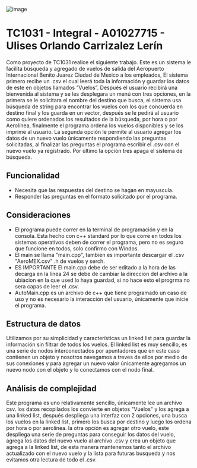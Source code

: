 ![image](https://github.com/A01027715/TC1031-Integral-A01027715/assets/117248297/0cf49121-ace4-4f23-bf15-05b88c5a0047)
# TC1031 - Integral - A01027715 - Ulises Orlando Carrizalez Lerín
Como proyecto de TC1031 realice el siguiente trabajo. Este es un sistema le facilita búsqueda y agregado de vuelos de salida del Aeropuerto Internacional Benito Juarez Ciudad de Mexico a los empleados, El sistema primero recibe un .csv el cual leerá toda la información y guardar los datos de este en objetos llamados “Vuelos”. Después el usuario recibirá una bienvenida al sistema y se les desplegara un menú con tres opciones, en la primera se le solicitara el nombre del destino que busca, el sistema usa búsqueda de string para encontrar los vuelos con los que concuerda en destino final y los guarda en un vector, después se le pedirá al usuario como quiere ordenados los resultados de la búsqueda, por hora o por Aerolínea, finalmente el programa ordena los vuelos disponibles y se los imprime al usuario. La segunda opción le permite al usuario agregar los datos de un nuevo vuelo únicamente respondiendo las preguntas solicitadas, al finalizar las preguntas el programa escribir el .csv con el nuevo vuelo ya registrado. Por último la opción tres apaga el sistema de búsqueda.

## Funcionalidad
- Necesita que las respuestas del destino se hagan en mayuscula.
- Responder las preguntas en el formato solicitado por el programa.

## Consideraciones
- El programa puede correr en la terminal de programación y en la consola. Esta hecho con c++ standard por lo que corre en todos los sistemas operativos deben de correr el programa, pero no es seguro que funcione en todos, solo confirmo con Windos.
- El main se llama "main.cpp", tambien es importante descargar el .csv "AeroMEX.csv" .h de vuelos y serch.
- ES IMPORTANTE El main.cpp debe de ser editado a la hora de las decarga en la linea 24 se debe de cambiar la direccion del archivo a la ubiacion en la que used lo haya guardad, si no hace esto el progrma no sera capas de leer el .csv.
- AutoMain.cpp es un archivo de c++ que tiene programado un caso de uso y no es necesario la interacción del usuario, únicamente que inicie el programa.

## Estructura de datos
Utilizamos por su simplicidad y características un linked list para guardar la información sin filtrar de todos los vuelos.
El linked list es muy sencillo, es una serie de nodos interconectados por apuntadores que en este caso contienen un objeto y nosotros navegamos a treves de ellos por medio de sus conexiones y para agregar un nuevo valor únicamente agregamos un nuevo nodo con el objeto y lo conectamos con el nodo final.

## Análisis de complejidad
Este programa es uno relativamente sencillo, únicamente lee un archivo csv. los datos recopilados los convierte en objetos "Vuelos" y los agrega a una linked list, después despliega una interfaz con 2 opciones, una busca los vuelos en la linked list, primero los busca por destino y luego los ordena por hora o por aerolínea. la otra opción es agregar otro vuelo, este despliega una serie de preguntas para conseguir los datos del vuelo, agrega los datos del nuevo vuelo al archivo .csv y crea un objeto que agrega a la linked list, de esta manera mantenemos tanto el archivo actualizado con el nuevo vuelo y la lista para futuras busqueda y nos evitamos otra lectura de todo el .csv.
